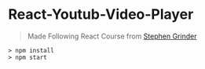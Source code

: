 # React-Youtub-Video-Player
> Made Following React Course from [Stephen Grinder](https://www.udemy.com/react-redux/learn/v4/overview)
```
> npm install
> npm start
```
